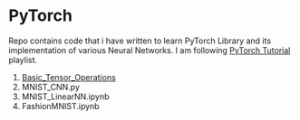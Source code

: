 # PyTorch

Repo contains code  that i have written to learn PyTorch Library and its implementation of various Neural Networks. I am following [PyTorch Tutorial](https://www.youtube.com/playlist?list=PLhhyoLH6IjfxeoooqP9rhU3HJIAVAJ3Vz) playlist.


1. [Basic_Tensor_Operations](https://github.com/taizun-jj202/PyTorch_Basics/tree/main/Basic_Tensor_Operations)
2. MNIST_CNN.py
3. MNIST_LinearNN.ipynb
4. FashionMNIST.ipynb
